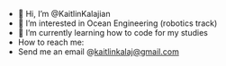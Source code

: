 - 👋 Hi, I’m @KaitlinKalajian
- 👀 I’m interested in Ocean Engineering (robotics track)
- 🌱 I’m currently learning how to code for my studies
- How to reach me:
-   Send me an email @kaitlinkalaj@gmail.com

<!---
KaitlinKalajian/KaitlinKalajian is a ✨ special ✨ repository because its `README.md` (this file) appears on your GitHub profile.
You can click the Preview link to take a look at your changes.
--->
